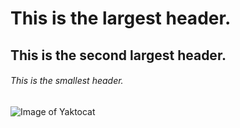 # This is the largest header.
## This is the second largest header.
###### This is the smallest header.

![Image of Yaktocat](https://octodex.github.com/images/yaktocat.png)
